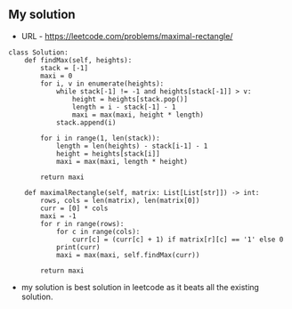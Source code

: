 ## My solution

- URL - https://leetcode.com/problems/maximal-rectangle/

```
class Solution:
    def findMax(self, heights):
        stack = [-1]
        maxi = 0
        for i, v in enumerate(heights):
            while stack[-1] != -1 and heights[stack[-1]] > v:
                height = heights[stack.pop()]
                length = i - stack[-1] - 1
                maxi = max(maxi, height * length)
            stack.append(i)

        for i in range(1, len(stack)):
            length = len(heights) - stack[i-1] - 1
            height = heights[stack[i]]
            maxi = max(maxi, length * height)

        return maxi

    def maximalRectangle(self, matrix: List[List[str]]) -> int:
        rows, cols = len(matrix), len(matrix[0])
        curr = [0] * cols
        maxi = -1
        for r in range(rows):
            for c in range(cols):
                curr[c] = (curr[c] + 1) if matrix[r][c] == '1' else 0
            print(curr)
            maxi = max(maxi, self.findMax(curr))

        return maxi
```

- my solution is best solution in leetcode as it beats all the existing solution.

